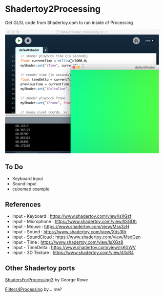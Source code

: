 # Shadertoy2Processing
Get GLSL code from Shadertoy.com to run inside of Processing

![screenshot](https://github.com/SableRaf/Shadertoy2Processing/blob/master/screenshots/001.png)

## To Do
- Keyboard input
- Sound input
- cubemap example


## References
- Input - Keyboard    : https://www.shadertoy.com/view/lsXGzf
- Input - Microphone  : https://www.shadertoy.com/view/llSGDh
- Input - Mouse       : https://www.shadertoy.com/view/Mss3zH
- Input - Sound       : https://www.shadertoy.com/view/Xds3Rr
- Input - SoundCloud  : https://www.shadertoy.com/view/MsdGzn
- Input - Time        : https://www.shadertoy.com/view/lsXGz8
- Input - TimeDelta   : https://www.shadertoy.com/view/lsKGWV
- Input - 3D Texture  : https://www.shadertoy.com/view/4llcR4

## Other Shadertoy ports

[ShadersForProcessing3](https://github.com/georgehenryrowe/ShadersForProcessing3) by George Rowe

[Filters4Processing](https://github.com/SableRaf/Filters4Processing) by... me?
